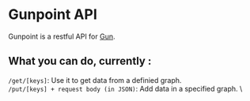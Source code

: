 # Gunpoint API
Gunpoint is a restful API for [Gun](https://github.com/amark/gun). 

## What you can do, currently :
`/get/[keys]`: Use it to get data from a definied graph. \
`/put/[keys] + request body (in JSON)`: Add data in a specified graph. \
